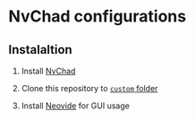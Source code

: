# NvChad configurations

## Instalaltion

1. Install [NvChad](https://nvchad.com/)

2. Clone this repository to
   [`custom` folder](https://nvchad.com/docs/config/walkthrough#config_structure)

3. Install [Neovide](neovide.dev) for GUI usage
